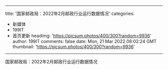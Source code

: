 
---
title: '国家邮政局：2022年2月邮政行业运行数据情况'
categories: 
 - 新媒体
 - 199IT
 - 首页更新
headimg: 'https://picsum.photos/400/300?random=9936'
author: 199IT
comments: false
date: Mon, 21 Mar 2022 08:02:24 GMT
thumbnail: 'https://picsum.photos/400/300?random=9936'
---

<div>   
国家邮政局：2022年2月邮政行业运行数据情况  
</div>
            